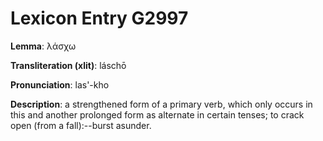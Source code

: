 # Lexicon Entry G2997

**Lemma**: λάσχω

**Transliteration (xlit)**: láschō

**Pronunciation**: las'-kho

**Description**:
a strengthened form of a primary verb, which only occurs in this and another prolonged form as alternate in certain tenses; to crack open (from a fall):--burst asunder.
